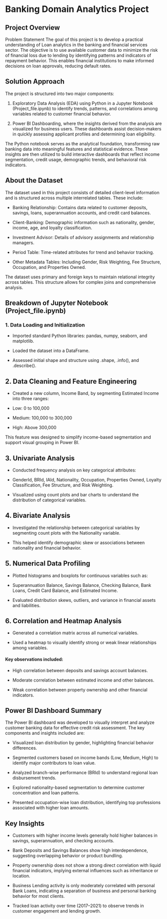 # Banking Domain Analytics Project
## Project Overview
Problem Statement
The goal of this project is to develop a practical understanding of Loan analytics in the banking and financial services sector. The objective is to use available customer data to minimize the risk of financial loss due to lending by identifying patterns and indicators of repayment behavior. This enables financial institutions to make informed decisions on loan approvals, reducing default rates.

## Solution Approach
The project is structured into two major components:

1. Exploratory Data Analysis (EDA) using Python in a Jupyter Notebook (Project_file.ipynb) to identify trends, patterns, and correlations among variables related to customer financial behavior.

2. Power BI Dashboarding, where the insights derived from the analysis are visualized for business users. These dashboards assist decision-makers in quickly assessing applicant profiles and determining loan eligibility.

The Python notebook serves as the analytical foundation, transforming raw banking data into meaningful features and statistical evidence. These insights are then utilized to build interactive dashboards that reflect income segmentation, credit usage, demographic trends, and behavioral risk indicators.

## About the Dataset
The dataset used in this project consists of detailed client-level information and is structured across multiple interrelated tables. These include:

* Banking Relationship: Contains data related to customer deposits, savings, loans, superannuation accounts, and credit card balances.

* Client-Banking: Demographic information such as nationality, gender, income, age, and loyalty classification.

* Investment Advisor: Details of advisory assignments and relationship managers.

* Period Table: Time-related attributes for trend and behavior tracking.

* Other Metadata Tables: Including Gender, Risk Weighting, Fee Structure, Occupation, and Properties Owned.

The dataset uses primary and foreign keys to maintain relational integrity across tables. This structure allows for complex joins and comprehensive analysis.

## Breakdown of Jupyter Notebook (Project_file.ipynb)
### 1. Data Loading and Initialization
* Imported standard Python libraries: pandas, numpy, seaborn, and matplotlib.

* Loaded the dataset into a DataFrame.

* Assessed initial shape and structure using .shape, .info(), and .describe().

## 2. Data Cleaning and Feature Engineering
* Created a new column, Income Band, by segmenting Estimated Income into three ranges:

* Low: 0 to 100,000

* Medium: 100,000 to 300,000

* High: Above 300,000

This feature was designed to simplify income-based segmentation and support visual grouping in Power BI.

## 3. Univariate Analysis
* Conducted frequency analysis on key categorical attributes:

* GenderId, BRId, IAId, Nationality, Occupation, Properties Owned, Loyalty Classification, Fee Structure, and Risk Weighting.

* Visualized using count plots and bar charts to understand the distribution of categorical variables.

## 4. Bivariate Analysis
* Investigated the relationship between categorical variables by segmenting count plots with the Nationality variable.

* This helped identify demographic skew or associations between nationality and financial behavior.

## 5. Numerical Data Profiling
* Plotted histograms and boxplots for continuous variables such as:

* Superannuation Balance, Savings Balance, Checking Balance, Bank Loans, Credit Card Balance, and Estimated Income.

* Evaluated distribution skews, outliers, and variance in financial assets and liabilities.

## 6. Correlation and Heatmap Analysis
* Generated a correlation matrix across all numerical variables.

* Used a heatmap to visually identify strong or weak linear relationships among variables.

#### Key observations included:

* High correlation between deposits and savings account balances.

* Moderate correlation between estimated income and other balances.

* Weak correlation between property ownership and other financial indicators.


## Power BI Dashboard Summary
The Power BI dashboard was developed to visually interpret and analyze customer banking data for effective credit risk assessment. The key components and insights included are:

* Visualized loan distribution by gender, highlighting financial behavior differences.

* Segmented customers based on income bands (Low, Medium, High) to identify major contributors to loan value.

* Analyzed branch-wise performance (BRId) to understand regional loan disbursement trends.

* Explored nationality-based segmentation to determine customer concentration and loan patterns.

* Presented occupation-wise loan distribution, identifying top professions associated with higher loan amounts.

## Key Insights
* Customers with higher income levels generally hold higher balances in savings, superannuation, and checking accounts.

* Bank Deposits and Savings Balances show high interdependence, suggesting overlapping behavior or product bundling.

* Property ownership does not show a strong direct correlation with liquid financial indicators, implying external influences such as inheritance or location.

* Business Lending activity is only moderately correlated with personal Bank Loans, indicating a separation of business and personal banking behavior for most clients.

* Tracked loan activity over time (2017–2021) to observe trends in customer engagement and lending growth.




